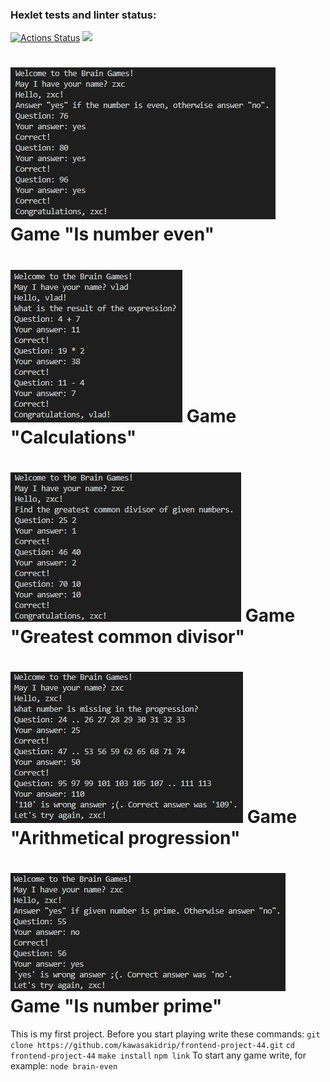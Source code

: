 ### Hexlet tests and linter status:
[![Actions Status](https://github.com/kawasakidrip/frontend-project-44/workflows/hexlet-check/badge.svg)](https://github.com/kawasakidrip/frontend-project-44/actions)
<a href="https://codeclimate.com/github/kawasakidrip/frontend-project-44/maintainability"><img src="https://api.codeclimate.com/v1/badges/61dd95e0ac7d33f8e4ac/maintainability" /></a>
# ![Game "Is number even"](/images/even.jpg) Game "Is number even"
# ![Game "Calculations"](/images/calc.jpg) Game "Calculations"
# ![Game "Greatest common divisor"](/images/gcd.jpg) Game "Greatest common divisor"
# ![Game "Arithmetical progression"](/images/progression.jpg) Game "Arithmetical progression"
# ![Game "Is number prime"](/images/prime.jpg) Game "Is number prime"

This is my first project.
Before you start playing write these commands:
`git clone https://github.com/kawasakidrip/frontend-project-44.git`
`cd frontend-project-44`
`make install`
`npm link`
To start any game write, for example:
`node brain-even`
